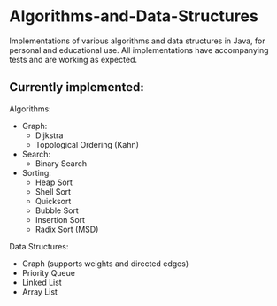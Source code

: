 # Algorithms-and-Data-Structures
Implementations of various algorithms and data structures in Java, for personal and educational use. All implementations have accompanying tests and are working as expected.

## Currently implemented:
Algorithms:
* Graph:
  * Dijkstra
  * Topological Ordering (Kahn)
* Search:
  * Binary Search
* Sorting:
  * Heap Sort
  * Shell Sort
  * Quicksort
  * Bubble Sort
  * Insertion Sort
  * Radix Sort (MSD)

Data Structures:
* Graph (supports weights and directed edges)
* Priority Queue
* Linked List
* Array List
